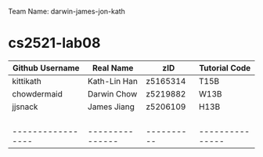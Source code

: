 Team Name: darwin-james-jon-kath

# cs2521-lab08

| Github Username |  Real Name    |   zID    | Tutorial Code |
| --------------- | ------------- | -------- | ------------- |
|     kittikath   | Kath-Lin Han  | z5165314 |    T15B       |
|    chowdermaid  | Darwin Chow   | z5219882 |    W13B       |
|     jjsnack     | James Jiang   | z5206109 |    H13B       |
|                 |               |          |               |
|                 |               |          |               |
|                 |               |          |               |
|                 |               |          |               |
|-----------------|---------------|----------|---------------|
